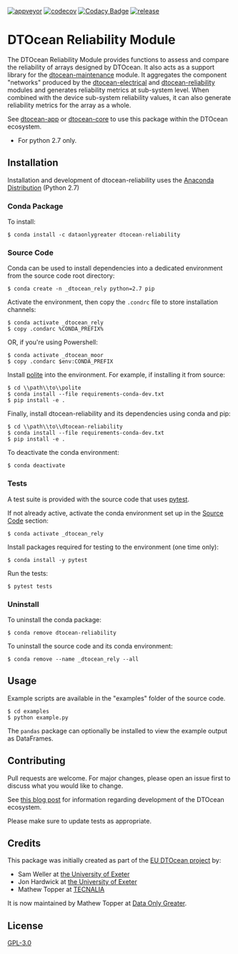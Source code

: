 [![appveyor](https://ci.appveyor.com/api/projects/status/github/DTOcean/dtocean-reliability?branch=master&svg=true)](https://ci.appveyor.com/project/DTOcean/dtocean-reliability)
[![codecov](https://codecov.io/gh/DTOcean/dtocean-reliability/branch/master/graph/badge.svg)](https://codecov.io/gh/DTOcean/dtocean-reliability)
[![Codacy Badge](https://api.codacy.com/project/badge/Grade/3bc087b5705e45d1b17e86668f1a67ff)](https://www.codacy.com/project/H0R5E/dtocean-reliability/dashboard?utm_source=github.com&amp;utm_medium=referral&amp;utm_content=DTOcean/dtocean-reliability&amp;utm_campaign=Badge_Grade_Dashboard&amp;branchId=11738730)
[![release](https://img.shields.io/github/release/DTOcean/dtocean-reliability.svg)](https://github.com/DTOcean/dtocean-reliability/releases/latest)

# DTOcean Reliability Module

The DTOcean Reliability Module provides functions to assess and compare the 
reliability of arrays designed by DTOcean. It also acts as a support 
library for the [dtocean-maintenance]( 
https://github.com/DTOcean/dtocean-maintenance) module. It aggregates the
component "networks" produced by the [dtocean-electrical]( 
https://github.com/DTOcean/dtocean-electrical) and [dtocean-reliability]( 
https://github.com/DTOcean/dtocean-reliability) modules and generates reliability
metrics at sub-system level. When combined with the device sub-system 
reliability values, it can also generate reliability metrics for the array as a 
whole.

See [dtocean-app](https://github.com/DTOcean/dtocean-app) or [dtocean-core](
https://github.com/DTOcean/dtocean-app) to use this package within the DTOcean
ecosystem.

* For python 2.7 only.

## Installation

Installation and development of dtocean-reliability uses the [Anaconda 
Distribution](https://www.anaconda.com/distribution/) (Python 2.7)

### Conda Package

To install:

```
$ conda install -c dataonlygreater dtocean-reliability
```

### Source Code

Conda can be used to install dependencies into a dedicated environment from
the source code root directory:

```
$ conda create -n _dtocean_rely python=2.7 pip
```

Activate the environment, then copy the `.condrc` file to store installation  
channels:

```
$ conda activate _dtocean_rely
$ copy .condarc %CONDA_PREFIX%
```

OR, if you're using Powershell:

```
$ conda activate _dtocean_moor
$ copy .condarc $env:CONDA_PREFIX
```

Install [polite](https://github.com/DTOcean/polite) into the environment. For 
example, if installing it from source:

```
$ cd \\path\\to\\polite
$ conda install --file requirements-conda-dev.txt
$ pip install -e .
```

Finally, install dtocean-reliability and its dependencies using conda and pip:

```
$ cd \\path\\to\\dtocean-reliability
$ conda install --file requirements-conda-dev.txt
$ pip install -e .
```

To deactivate the conda environment:

```
$ conda deactivate
```

### Tests

A test suite is provided with the source code that uses [pytest](
https://docs.pytest.org).

If not already active, activate the conda environment set up in the [Source 
Code](#source-code) section:

```
$ conda activate _dtocean_rely
```

Install packages required for testing to the environment (one time only):

```
$ conda install -y pytest
```

Run the tests:

``` 
$ pytest tests
```

### Uninstall

To uninstall the conda package:

```
$ conda remove dtocean-reliability
```

To uninstall the source code and its conda environment:

```
$ conda remove --name _dtocean_rely --all
```

## Usage

Example scripts are available in the "examples" folder of the source code.

```
$ cd examples
$ python example.py
```

The `pandas` package can optionally be installed to view the example output 
as DataFrames.

## Contributing

Pull requests are welcome. For major changes, please open an issue first to
discuss what you would like to change.

See [this blog post](
https://www.dataonlygreater.com/latest/professional/2017/03/09/dtocean-development-change-management/)
for information regarding development of the DTOcean ecosystem.

Please make sure to update tests as appropriate.

## Credits

This package was initially created as part of the [EU DTOcean project](
https://www.dtoceanplus.eu/About-DTOceanPlus/History) by:

 * Sam Weller at [the University of Exeter](https://www.exeter.ac.uk/)
 * Jon Hardwick at [the University of Exeter](https://www.exeter.ac.uk/)
 * Mathew Topper at [TECNALIA](https://www.tecnalia.com)

It is now maintained by Mathew Topper at [Data Only Greater](
https://www.dataonlygreater.com/).

## License

[GPL-3.0](https://choosealicense.com/licenses/gpl-3.0/)

